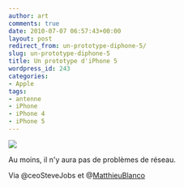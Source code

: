 ```yaml
---
author: art
comments: true
date: 2010-07-07 06:57:43+00:00
layout: post
redirect_from: un-prototype-diphone-5/
slug: un-prototype-diphone-5
title: Un prototype d'iPhone 5
wordpress_id: 243
categories:
- Apple
tags:
- antenne
- iPhone
- iPhone 4
- iPhone 5
---
```


[![](https://static.irz.fr/2010/07/iphone-5-prototype.jpg)](https://static.irz.fr/2010/07/iphone-5-prototype.jpg)

Au moins, il n'y aura pas de problèmes de réseau.

Via @ceoSteveJobs et @[MatthieuBlanco](https://twitter.com/matthieublanco)
